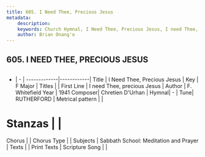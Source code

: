 ```yaml
---
title: 605. I Need Thee, Precious Jesus
metadata:
    description: 
    keywords: Church Hymnal, I Need Thee, Precious Jesus, I need Thee, precious Jesus, 
    author: Brian Onang'o
---
```



## 605. I NEED THEE, PRECIOUS JESUS

```txt

```

- |   -  |
-------------|------------|
Title | I Need Thee, Precious Jesus |
Key | F Major |
Titles |  |
First Line | I need Thee, precious Jesus |
Author | F. Whitefield
Year | 1941
Composer| Chretien D&#039;Urhan |
Hymnal|  - |
Tune| RUTHERFORD |
Metrical pattern | |
# Stanzas |  |
Chorus |  |
Chorus Type |  |
Subjects | Sabbath School: Meditation and Prayer |
Texts |  |
Print Texts | 
Scripture Song |  |
  

